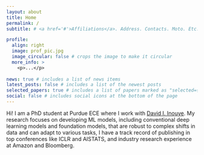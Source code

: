 ```yaml
---
layout: about
title: Home
permalink: /
subtitle: # <a href='#'>Affiliations</a>. Address. Contacts. Moto. Etc.

profile:
  align: right
  image: prof_pic.jpg
  image_circular: false # crops the image to make it circular
  more_info: >
    <p>...</p>
    
news: true # includes a list of news items
latest_posts: false # includes a list of the newest posts
selected_papers: true # includes a list of papers marked as "selected={true}"
social: false # includes social icons at the bottom of the page
---
```


Hi! I am a PhD student at Purdue ECE where I work with [David I. Inouye](https://www.davidinouye.com/). My research focuses on developing ML models, including conventional deep learning models and foundation models, that are robust to complex shifts in data and can adapt to various tasks, I have a track record of publishing in top conferences like ICLR and AISTATS, and industry research experience at Amazon and Bloomberg.
